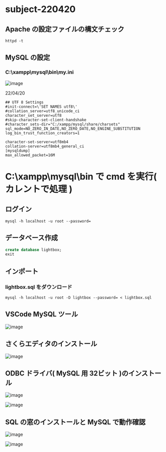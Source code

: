 # subject-220420

## Apache の設定ファイルの構文チェック
```
httpd -t
```


## MySQL の設定
### C:\xampp\mysql\bin\my.ini

![image](https://user-images.githubusercontent.com/1501327/156976420-7b22dfbb-96e9-4d79-ad49-b5e7dba1845e.png)

22/04/20
```
## UTF 8 Settings
#init-connect=\'SET NAMES utf8\'
#collation_server=utf8_unicode_ci
character_set_server=utf8
#skip-character-set-client-handshake
#character_sets-dir="C:/xampp/mysql/share/charsets"
sql_mode=NO_ZERO_IN_DATE,NO_ZERO_DATE,NO_ENGINE_SUBSTITUTION
log_bin_trust_function_creators=1

character-set-server=utf8mb4
collation-server=utf8mb4_general_ci
[mysqldump]
max_allowed_packet=16M
```

# C:\xampp\mysql\bin で cmd を実行( カレントで処理 )

## ログイン
```
mysql -h localhost -u root --password=
```

## データベース作成
```sql
create database lightbox;
exit
```

## インポート
### lightbox.sql をダウンロード
```
mysql -h localhost -u root -D lightbox --password= < lightbox.sql
```

## VSCode MySQL ツール
![image](https://user-images.githubusercontent.com/1501327/164140853-2bd4ab93-14c1-40ed-ae74-f90983125fd7.png)


## さくらエディタのインストール

![image](https://user-images.githubusercontent.com/1501327/164349789-0c0bc1c2-4b3d-4d81-8270-065ab5d754ce.png)



## ODBC ドライバ( MySQL 用 32ビット )のインストール

![image](https://user-images.githubusercontent.com/1501327/164349950-7b868130-5045-4f47-9179-d297cfaa96ee.png)

![image](https://user-images.githubusercontent.com/1501327/164349987-24ea469d-bd25-456a-906e-44ff1510f479.png)



## SQL の窓のインストールと MySQL で動作確認

![image](https://user-images.githubusercontent.com/1501327/164350059-237e1337-3614-489a-be57-d663ebd3c131.png)

![image](https://user-images.githubusercontent.com/1501327/164350117-dbc7afaa-d970-4b69-a3a0-926b1762fe98.png)

